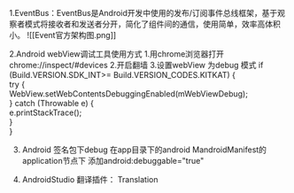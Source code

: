 1.EventBus：EventBus是Android开发中使用的发布/订阅事件总线框架，基于观察者模式将接收者和发送者分开，简化了组件间的通信，使用简单，效率高体积小。
![[Event官方架构图.png]]

2.Android webView调试工具使用方式
1.用chrome浏览器打开chrome://inspect/#devices
2.开启翻墙
3.设置webView 为debug 模式
if (Build.VERSION.SDK_INT>= Build.VERSION_CODES.KITKAT) {  
    try {  
        WebView.setWebContentsDebuggingEnabled(mWebViewDebug);  
 } catch (Throwable e) {  
        e.printStackTrace();  
 }  
}

3. Android 签名包下debug
在app目录下的android MandroidManifest的application节点下 添加android:debuggable="true"

4. AndroidStudio 翻译插件： Translation
